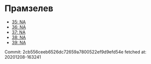 # Прамзелев
- [35: NA](35.md)
- [36: NA](36.md)
- [37: NA](37.md)
- [38: NA](38.md)
- [39: NA](39.md)

Commit: 2cb556ceeb6526dc72659a7800522ef9d9efd54e
 fetched at: 20201208-163241
